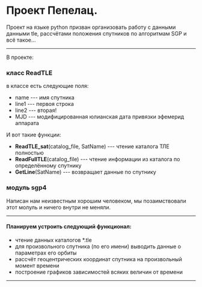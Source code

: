 Проект Пепелац. 
============================

Проект на языке python призван организовать работу с данными данными tle, рассчётами положения спутников по алгоритмам SGP и всё такое...

* * *

В проекте:

### класс ReadTLE

в классе есть следующие поля:

- name --- имя спутника
- line1 --- первоя строка
- line2 --- вторая!
- MJD --- модифицированная юлианская дата привязки эфемерид аппарата

 И вот такие функции:

- **ReadTLE_sat**(catalog_file, SatName) --- чтение каталога ТЛЕ полностью
- **ReadFullTLE**(catalog_file) --- чтение информации из каталога по определённому спутнику
- **GetLine**(SatName) --- возвращает данные по спутнику

### модуль sgp4 

Написан нам неизвестным хорошим человеком, мы позаимствовали этот молуль и ничего внутри не меняли.

* * *

#### Планируем устроить следующий функционал: 

- чтение данных каталогов *.tle
- для произвольного спутника (по его имени) выводить данные о параметрах его орбиты
- рассчёт геоцентрических координат спутника на произвольный момент времени
- построение графиков зависимостей всяких величин от времени

* * *

